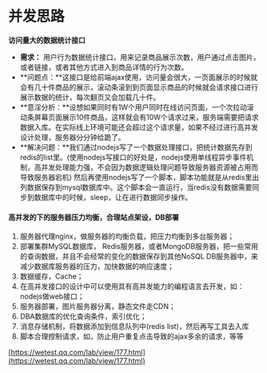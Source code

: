 # 并发思路

**访问量大的数据统计接口**

* **需求：** 用户行为数据统计接口，用来记录商品展示次数，用户通过点击图片，或者链接，或者其他方式进入到商品详情的行为次数。
* **问题点：**这接口是给前端ajax使用，访问量会很大，一页面展示的时候就会有几十件商品的展示，滚动条滚到到页面显示商品的时候就会请求接口进行展示数据的统计，每次翻页又会加载几十件。
* **意淫分析：**设想如果同时有1W个用户同时在线访问页面，一个次拉动滚动条屏幕页面展示10件商品，这样就会有10W个请求过来，服务端需要把请求数据入库。在实际线上环境可能还会超过这个请求量，如果不经过进行高并发设计处理，服务器分分钟给跪了。
* **解决问题：**我们通过nodejs写了一个数据处理接口，把统计数据先存到redis的list里。\(使用nodejs写接口的好处是，nodejs使用单线程异步事件机制，高并发处理能力强，不会因为数据逻辑处理问题导致服务器资源被占用而导致服务器宕机\) 然后再使用nodejs写了一个脚本，脚本功能就是从redis里出列数据保存到mysql数据库中。这个脚本会一直运行，当redis没有数据需要同步到数据库中的时候，sleep，让在进行数据同步操作。



####  **高并发的下的服务器压力均衡，合理站点架设，DB部署**

1. 服务器代理nginx，做服务器的均衡负载，把压力均衡到多台服务器；
2. 部署集群MySQL数据库， Redis服务器，或者MongoDB服务器，把一些常用的查询数据，并且不会经常的变化的数据保存到其他NoSQL DB服务器中，来减少数据库服务器的压力，加快数据的响应速度；
3. 数据缓存，Cache；
4. 在高并发接口的设计中可以使用具有高并发能力的编程语言去开发，如：nodejs做web接口；
5. 服务器部署，图片服务器分离，静态文件走CDN；
6. DBA数据库的优化查询条件，索引优化；
7. 消息存储机制，将数据添加到信息队列中\(redis list\)，然后再写工具去入库
8. 脚本合理控制请求，如，防止用户重复点击导致的ajax多余的请求，等等



[https://wetest.qq.com/lab/view/177.html](https://wetest.qq.com/lab/view/177.html)

